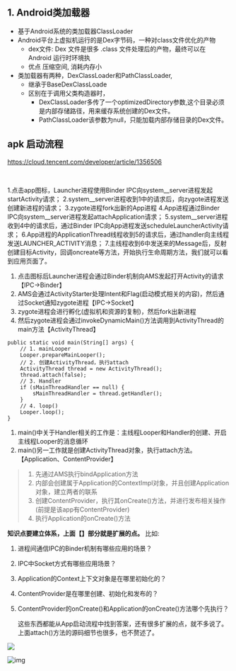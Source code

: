 ##    1. Android类加载器

- 基于Android系统的类加载器ClassLoader
- Android平台上虚拟机运行的是Dex字节码，一种对class文件优化的产物
  - dex文件: Dex 文件是很多 .class 文件处理后的产物，最终可以在 Android 运行时环境执
  - 优点 压缩空间, 消耗内存小
- 类加载器有两种，DexClassLoader和PathClassLoader,
  - 继承于BaseDexClassLoade
  - 区别在于调用父类构造器时，
    - DexClassLoader多传了一个optimizedDirectory参数,这个目录必须是内部存储路径，用来缓存系统创建的Dex文件。
    - PathClassLoader该参数为null，只能加载内部存储目录的Dex文件。





## apk 启动流程

https://cloud.tencent.com/developer/article/1356506

​	

1.点击app图标，Launcher进程使用Binder IPC向system__server进程发起startActivity请求；
2.system__server进程收到1中的请求后，向zygote进程发送创建新进程的请求；
3.zygote进程fork出新的App进程
4.App进程通过Binder IPC向system__server进程发起attachApplication请求；
5.system__server进程收到4中的请求后，通过Binder IPC向App进程发送scheduleLauncherActivity请求；
6.App进程的ApplicationThread线程收到5的请求后，通过handler向主线程发送LAUNCHER_ACTIVITY消息；
7.主线程收到6中发送来的Message后，反射创建目标Activity，回调oncreate等方法，开始执行生命周期方法，我们就可以看到应用页面了。





1. 点击图标后Launcher进程会通过Binder机制向AMS发起打开Activity的请求【IPC->Binder】
2. AMS会通过ActivityStarter处理Intent和Flag(启动模式相关的内容)，然后通过Socket通知zygote进程【IPC->Socket】
3. zygote进程会进行孵化(虚拟机和资源的复制)，然后fork出新进程
4. 然后zygote进程会通过invokeDynamicMain()方法调用到ActivityThread的main方法【ActivityThread】

```
public static void main(String[] args) {
    // 1. mainLooper
    Looper.prepareMainLooper();
    // 2. 创建ActivityThread，执行attach
    ActivityThread thread = new ActivityThread();
    thread.attach(false);
    // 3. Handler
    if (sMainThreadHandler == null) {
        sMainThreadHandler = thread.getHandler();
    }
    // 4. loop()
    Looper.loop();
}
```

1. main()中关于Handler相关的工作是：主线程Looper和Handler的创建、开启主线程Looper的消息循环
2. main()另一工作就是创建ActivityThread对象，执行attach方法。【Application、ContentProvider】

> 1. 先通过AMS执行bindApplication方法
> 2. 内部会创建属于Application的ContextImpl对象，并且创建Application对象，建立两者的联系
> 3. 创建ContentProvider，执行其onCreate()方法，并进行发布相关操作(前提是该app有ContentProvider)
> 4. 执行Application的onCreate()方法

**知识点要建立体系，上面【】部分就是扩展的点。**
比如:

1. 进程间通信IPC的Binder机制有哪些应用的场景？

2. IPC中Socket方式有哪些应用场景？

3. Application的Context上下文对象是在哪里初始化的？

4. ContentProvider是在哪里创建、初始化和发布的？

5. ContentProvider的onCreate()和Application的onCreate()方法哪个先执行？

   这些东西都能从App启动流程中找到答案，还有很多扩展的点，就不多说了。上面attach()方法的源码细节也很多，也不赘述了。



![](https://img-blog.csdn.net/20170515074139121?watermark/2/text/aHR0cDovL2Jsb2cuY3Nkbi5uZXQvRXRoYW5Dbw==/font/5a6L5L2T/fontsize/400/fill/I0JBQkFCMA==/dissolve/70/gravity/SouthEast)

![img](/Users/zhishui/sync/Itachi/res/v2-62df739ad5b2bb1c0c0f5a5a90223b16_1440w.jpg)